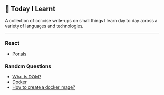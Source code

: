 ## 📝 Today I Learnt

A collection of concise write-ups on small things I learn day to day across a
variety of languages and technologies.

---

### React

- [Portals](React/Portals.md)

### Random Questions

- [What is DOM?](Random/DOM.md)
- [Docker](Random/Docker.md)
- [How to create a docker image?](Random/DockerImage.md)
